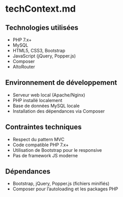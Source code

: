 # techContext.md

## Technologies utilisées

- PHP 7.x+
- MySQL
- HTML5, CSS3, Bootstrap
- JavaScript (jQuery, Popper.js)
- Composer
- AltoRouter

## Environnement de développement

- Serveur web local (Apache/Nginx)
- PHP installé localement
- Base de données MySQL locale
- Installation des dépendances via Composer

## Contraintes techniques

- Respect du pattern MVC
- Code compatible PHP 7.x+
- Utilisation de Bootstrap pour le responsive
- Pas de framework JS moderne

## Dépendances

- Bootstrap, jQuery, Popper.js (fichiers minifiés)
- Composer pour l’autoloading et les packages PHP
